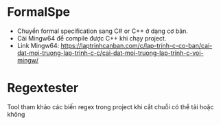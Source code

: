 # FormalSpe
  + Chuyển formal specification sang C# or C++ ở dạng cơ bản.  
  + Cài Mingw64 để compile được C++ khi chạy project.
  + Link Mingw64: https://laptrinhcanban.com/c/lap-trinh-c-co-ban/cai-dat-moi-truong-lap-trinh-c-c/cai-dat-moi-truong-lap-trinh-c-voi-mingw/
# Regextester
  Tool tham khảo các biến regex trong project khi cắt chuỗi có thể tải hoặc không
